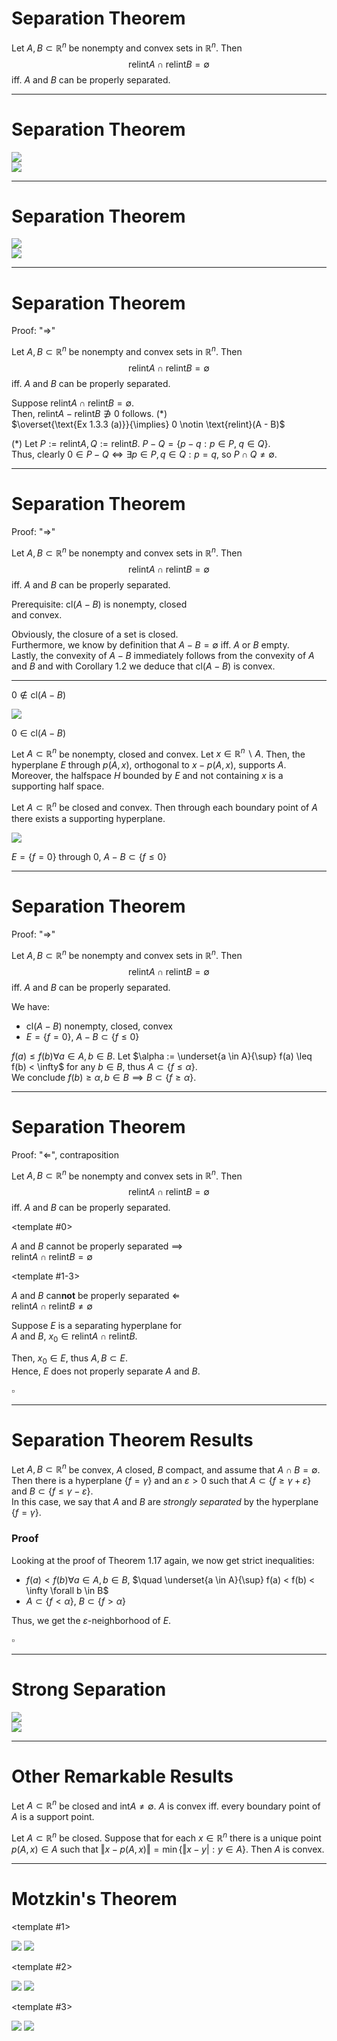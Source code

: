 # Separation Theorem

<Theorem label="1.17 (Separation Theorem)">

Let $A, B \subset \mathbb{R}^n$ be nonempty and convex sets in $\mathbb{R}^n$.
Then
$$
\text{relint} A \cap \text{relint} B = \emptyset
$$
iff. $A$ and $B$ can be properly separated.

</Theorem>

---

# Separation Theorem

<div class="flex justify-center items-center h-full">
	<img src="/convex_no_labels.svg" class="h-100"/>
	<div class="h-full w-0.5 bg-black/30 rounded-full -mx-8.5" />
	<img src="/convex_no_labels.svg" class="h-100"/>
</div>

---

# Separation Theorem

<div class="flex justify-center items-center h-full">
	<img src="/convex_no_labels.svg" class="h-100"/>
	<div class="h-full w-0.5 bg-black/30 rounded-full -mx-18" />
	<img src="/convex_no_labels.svg" class="h-100"/>
</div>

<div v-click class="h-100 w-0.5 bg-black/30 rounded-full absolute top-12 left-120 rotate-45" />
<div v-click class="h-100 w-0.5 bg-black/30 rounded-full absolute top-45 left-130 -rotate-70" />

---

# Separation Theorem
Proof: "$\Rightarrow$"

<div class="w-58% place-self-end -mt-24 -mr-6">
<Theorem label="1.17 (Separation Theorem)">

Let $A, B \subset \mathbb{R}^n$ be nonempty and convex sets in $\mathbb{R}^n$.
Then
$$
\text{relint} A \cap \text{relint} B = \emptyset
$$
iff. $A$ and $B$ can be properly separated.

</Theorem>
</div>
<div class="-mt-20">

Suppose $\text{relint} A \cap \text{relint} B = \emptyset$. \
Then, $\text{relint} A - \text{relint} B \not \owns 0$ follows. (*) \
$\overset{\text{Ex 1.3.3 (a)}}{\implies} 0 \notin \text{relint}(A - B)$

</div>

<div v-click class="mt-16">

(*) Let $P := \text{relint} A, Q := \text{relint} B$. $P - Q = \{p - q : p \in P, \; q \in Q\}$. \
Thus, clearly $0 \in P - Q \iff \exists p \in P, q \in Q: p = q$, so $P \cap Q \neq \emptyset$.
</div>

<!-- 
Exercise 1.3.3 (a): relint(A + B) = relint A + relint B

=> no identical points in the interior
-->

---

# Separation Theorem
Proof: "$\Rightarrow$"

<div class="w-58% place-self-end -mt-24 -mr-6">
<Theorem label="1.17 (Separation Theorem)">

Let $A, B \subset \mathbb{R}^n$ be nonempty and convex sets in $\mathbb{R}^n$.
Then
$$
\text{relint} A \cap \text{relint} B = \emptyset
$$
iff. $A$ and $B$ can be properly separated.

</Theorem>
</div>
<div class="-mt-20">

Prerequisite: $\text{cl}(A - B)$ is nonempty, closed \
and convex. 

Obviously, the closure of a set is closed. \
Furthermore, we know by definition that $A - B = \emptyset$ iff. $A$ or $B$ empty. \
Lastly, the convexity of $A - B$ immediately follows from the convexity of $A$ and $B$ and with Corollary 1.2 we deduce that $\text{cl}(A - B)$ is convex.

</div>


<!-- 
Nonempty: A - B = {a - b: a in A, b in B} never empty when A and B have elements

Convexity A - B: Remark 1.4, just write it down

Corollary 1.2: A convex => relint, cl convex
-->

---

<div class="flex flex-col items-center h-full gap-2 justify-center">
<div class="flex flex-row justify-around">
<v-click>

$0 \notin \text{cl}(A - B)$
</v-click>

<img src="/curly-bracket.svg" class="-rotate-90 w-4 scale-[3.5] mx-26"/>

<v-click at="3">

$0 \in \text{cl}(A - B)$
</v-click>
</div>
<div class="flex gap-2 ">
<Theorem v-click="2" label="1.14" class="w-full">

Let $A \subset \mathbb{R}^n$ be nonempty, closed and convex. Let $x \in \mathbb{R}^n \backslash A$.
Then, the hyperplane $E$ through $p(A, x)$, orthogonal to $x - p(A, x)$, supports $A$.
Moreover, the halfspace $H$ bounded by $E$ and not containing $x$ is a supporting half space.

</Theorem>

<Theorem v-click="4" label="1.16 (Support Theorem)" class="w-full">

Let $A \subset \mathbb{R}^n$ be closed and convex. 
Then through each boundary point of $A$ there exists a supporting hyperplane.

</Theorem>
</div>
<v-click at="5">
<img src="/curly-bracket.svg" class="rotate-90 w-4 scale-[3.5]"/>

$E = \{f = 0\}$ through 0, $A - B \subset \{f \leq 0\}$
</v-click>
</div>

---

# Separation Theorem
Proof: "$\Rightarrow$"

<div class="w-58% place-self-end -mt-24 -mr-6">
<Theorem label="1.17 (Separation Theorem)">

Let $A, B \subset \mathbb{R}^n$ be nonempty and convex sets in $\mathbb{R}^n$.
Then
$$
\text{relint} A \cap \text{relint} B = \emptyset
$$
iff. $A$ and $B$ can be properly separated.

</Theorem>
</div>
<div class="-mt-30">

We have:
- $\text{cl}(A - B)$ nonempty, closed, convex
- $E = \{f = 0\}$, $A - B \subset \{f \leq 0\}$

$f(a) \leq f(b) \forall a \in A, b \in B$.
Let $\alpha := \underset{a \in A}{\sup} f(a) \leq f(b) < \infty$ for any $b \in B$, thus $A \subset \{f \leq \alpha\}$. \
We conclude $f(b) \geq \alpha, b \in B \implies B \subset \{f \geq \alpha\}$.

</div>

<!-- 
f(a) \leq f(b), 'cause A - B \subset {f \leq 0}
-->

---

# Separation Theorem
Proof: "$\Leftarrow$"<v-click at="1">, contraposition </v-click>

<div class="w-58% place-self-end -mt-24 -mr-6">
<Theorem label="1.17 (Separation Theorem)">

Let $A, B \subset \mathbb{R}^n$ be nonempty and convex sets in $\mathbb{R}^n$.
Then
$$
\text{relint} A \cap \text{relint} B = \emptyset
$$
iff. $A$ and $B$ can be properly separated.

</Theorem>
</div>
<div class="-mt-28">

<v-switch>

<template #0>

$A$ and $B$ can<v-click at=2>not</v-click> be properly separated $\implies$ \
$\text{relint} A \cap \text{relint} B = \emptyset$ 
</template>

<template #1-3>

$A$ and $B$ can**not** be properly separated $\Longleftarrow$ \
$\text{relint} A \cap \text{relint} B \neq \emptyset$ 
</template>

</v-switch>

</div>

<div v-click="2" class="mt-8">

Suppose $E$ is a separating hyperplane for \
$A$ and $B$, $x_0 \in \text{relint}A \cap \text{relint} B$. 

Then, $x_0 \in E$, thus $A, B \subset E$. \
Hence, $E$ does not properly separate $A$ and $B$. 


</div>

<div v-click="2" class="self-end m-6 mt-6">

$\square$
</div>

<!-- 
f(a) \leq f(b), 'cause A - B \subset {f \leq 0}
-->

--- 

# Separation Theorem Results

<Remark label="1.18 (Strong Separation)" class="mb-4">

Let $A, B \subset \mathbb{R}^n$ be convex, $A$ closed, $B$ compact, and assume that $A \cap B = \emptyset$.
Then there is a hyperplane $\{f = \gamma\}$ and an $\varepsilon > 0$ such that $A \subset \{f \geq \gamma + \varepsilon\}$ and $B \subset \{f \leq \gamma - \varepsilon\}$. \
In this case, we say that $A$ and $B$ are *strongly separated* by the hyperplane $\{f = \gamma\}$.

</Remark>

<v-click>

### Proof
Looking at the proof of Theorem 1.17 again, we now get strict inequalities:
- $f(a) < f(b)\forall a \in A, b \in B$, $\quad \underset{a \in A}{\sup} f(a) < f(b) < \infty \forall b \in B$
- $A \subset \{f < \alpha\}$, $B \subset \{f > \alpha\}$

Thus, we get the $\varepsilon$-neighborhood of $E$.

<div class="self-end -mt-14 m-8">

$\square$
</div>
</v-click>

---

# Strong Separation

<div class="flex justify-center items-center h-full">
	<img src="/convex_no_labels.svg" class="h-100"/>
	<div class="h-100 w-0.5 bg-black rounded-full outline outline-16 outline-lime-400/40 -mx-4" />
	<img src="/convex_no_labels.svg" class="h-100"/>
</div>

--- 

# Other Remarkable Results

<Remark label="1.19.i" class="mb-4">

Let $A \subset \mathbb{R}^n$ be closed and $\text{int} A \neq \emptyset$.
$A$ is convex iff. every boundary point of $A$ is a support point.

</Remark>

<Remark label="1.19.ii (Motzkin's Theorem)" class="mb-4">

Let $A \subset \mathbb{R}^n$ be closed. 
Suppose that for each $x \in \mathbb{R}^n$ there is a unique point $p(A, x) \in A$ such that $\Vert x - p(A, x) \Vert = \min \{\Vert x - y \vert : y \in A \}$.
Then $A$ is convex.

</Remark>

---

# Motzkin's Theorem

<v-switch>
<template #0 >
	<div class="flex justify-evenly items-center h-full" >
		<img src="/convex_no_labels.svg" class="h-100"/>
		<img src="/non-convex_no_labels.svg" class="h-100" />
	</div>
</template>

<template #1>
	<div class="flex justify-evenly items-center h-full" >
		<img src="/convex_point.svg" class="h-100"/>
		<img src="/non-convex_point.svg" class="h-100" />
	</div>
</template>

<template #2>
	<div class="flex justify-evenly items-center h-full" >
		<img src="/convex_labels.svg" class="h-100"/>
		<img src="/non-convex_point.svg" class="h-100" />
	</div>
</template>

<template #3>
	<div class="flex justify-evenly items-center h-full" >
		<img src="/convex_labels.svg" class="h-100"/>
		<img src="/non-convex_labels.svg" class="h-100" />
	</div>
</template>
</v-switch>